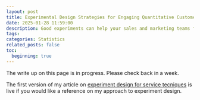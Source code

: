 ```yaml
---
layout: post
title: Experimental Design Strategies for Engaging Quantitative Customers
date: 2025-01-28 11:59:00
description: Good experiments can help your sales and marketing teams find common ground with your customers. This article covers the value of observational studies in driving growth in a technical customer base
tags: 
categories: Statistics
related_posts: false
toc:
  beginning: true
---
```


The write up on this page is in progress. Please check back in a week.

The first version of my article on [experiment design for service tecniques](https://n-reeves.github.io/blog/2025/experiment-design-customer-service/) is live if you would like a reference on my approach to experiment design.